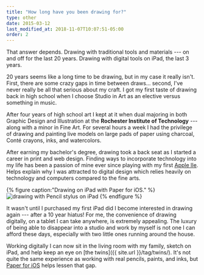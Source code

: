 ```yaml
---
title: "How long have you been drawing for?"
type: other
date: 2015-03-12
last_modified_at: 2018-11-07T10:07:51-05:00
order: 2
---
```


That answer depends. Drawing with traditional tools and materials --- on and off for the last 20 years. Drawing with digital tools on iPad, the last 3 years.

20 years seems like a long time to be drawing, but in my case it really isn't. First, there are some crazy gaps in time between draws... second, I've never really be all that serious about my craft. I got my first taste of drawing back in high school when I choose Studio in Art as an elective versus something in music.

After four years of high school art I kept at it when dual majoring in both Graphic Design and Illustration at the **Rochester Institute of Technology** --- along with a minor in Fine Art. For several hours a week I had the privilege of drawing and painting live models on large pads of paper using charcoal, Conté crayons, inks, and watercolors.

After earning my bachelor's degree, drawing took a back seat as I started a career in print and web design. Finding ways to incorporate technology into my life has been a passion of mine ever since playing with my first [Apple IIe](http://en.wikipedia.org/wiki/Apple_IIe). Helps explain why I was attracted to digital design which relies heavily on technology and computers compared to the fine arts.

{% figure caption:"Drawing on iPad with Paper for iOS." %}
![drawing with Pencil stylus on iPad](/assets/images/ipad-drawing-paper-by-53.jpg)
{% endfigure %}

It wasn't until I purchased my first iPad did I become interested in drawing again --- after a 10 year hiatus! For me, the convenience of drawing digitally, on a tablet I can take anywhere, is extremely appealing. The luxury of being able to disappear into a studio and work by myself is not one I can afford these days, especially with two little ones running around the house.

Working digitally I can now sit in the living room with my family, sketch on iPad, and help keep an eye on [the twins]({{ site.url }}/tag/twins/). It's not quite the same experience as working with real pencils, paints, and inks, but [Paper for iOS](http://www.fiftythree.com/paper) helps lessen that gap.

